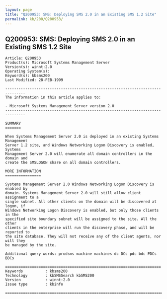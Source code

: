 ```yaml
---
layout: page
title: "Q200953: SMS: Deploying SMS 2.0 in an Existing SMS 1.2 Site"
permalink: kb/200/Q200953/
---
```


## Q200953: SMS: Deploying SMS 2.0 in an Existing SMS 1.2 Site

	Article: Q200953
	Product(s): Microsoft Systems Management Server
	Version(s): winnt:2.0
	Operating System(s): 
	Keyword(s): kbsms200
	Last Modified: 28-FEB-1999
	
	-------------------------------------------------------------------------------
	The information in this article applies to:
	
	- Microsoft Systems Management Server version 2.0 
	-------------------------------------------------------------------------------
	
	SUMMARY
	=======
	
	When Systems Management Server 2.0 is deployed in an existing Systems Management
	Server 1.2 site, and Windows Networking Logon Discovery is enabled, Systems
	Management Server 2.0 will enumerate all domain controllers in the domain and
	create the SMSLOGON share on all domain controllers.
	
	MORE INFORMATION
	================
	
	Systems Management Server 2.0 Windows Networking Logon Discovery is enabled by
	domain. Systems Management Server 2.0 will still allow client assignment to a
	single subnet. All other clients on the domain will be discovered at logon, if
	Windows Networking Logon Discovery is enabled, but only those clients in the
	specified site boundary subnet will be assigned to the site. All the other
	clients in the enterprise will run the discovery phase, and will be reported to
	the site database. They will not receive any of the client agents, nor will they
	be managed by the site.
	
	Additional query words: prodsms machine machines dc DCs pdc bdc PDCs BDCs
	
	======================================================================
	Keywords          : kbsms200 
	Technology        : kbSMSSearch kbSMS200
	Version           : winnt:2.0
	Issue type        : kbinfo
	
	=============================================================================
	
